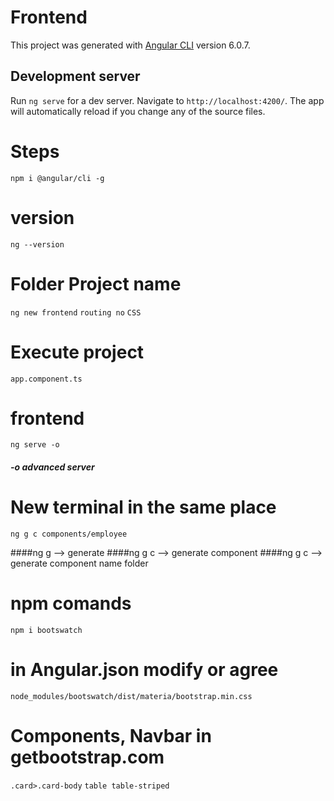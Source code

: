 # Frontend

This project was generated with [Angular CLI](https://github.com/angular/angular-cli) version 6.0.7.

## Development server

Run `ng serve` for a dev server. Navigate to `http://localhost:4200/`. The app will automatically reload if you change any of the source files.

# Steps

`npm i @angular/cli -g`

# version

`ng --version`

# Folder Project name

`ng new frontend`
`routing no`
`CSS`

# Execute project

`app.component.ts`

# frontend

`ng serve -o`

##### -o advanced server

# New terminal in the same place

`ng g c components/employee`

####ng g --> generate
####ng g c --> generate component
####ng g c --> generate component name folder

# npm comands

`npm i bootswatch`

# in Angular.json modify or agree

`node_modules/bootswatch/dist/materia/bootstrap.min.css`

# Components, Navbar in getbootstrap.com

`.card>.card-body`
`table table-striped`
